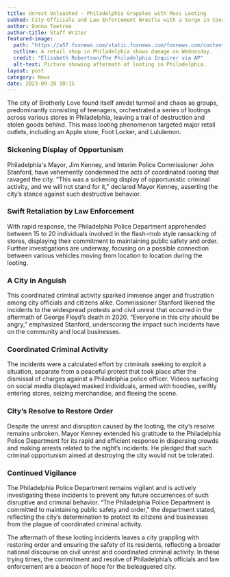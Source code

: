```yaml
---
title: Unrest Unleashed - Philadelphia Grapples with Mass Looting
subhed: City Officials and Law Enforcement Wrestle with a Surge in Coordinated Theft Attacks Across the City
author: Donna Teetree
author-title: Staff Writer
featured-image: 
  path: "https://a57.foxnews.com/static.foxnews.com/foxnews.com/content/uploads/2023/09/720/405/AP23270559502489.jpg?ve=1&tl=1"
  cutline: A retail shop in Philadelphia shows damage on Wednesday.
  credit: "Elizabeth Robertson/The Philadelphia Inquirer via AP"
  alt-text: Picture showing aftermath of looting in Philadelphia.
layout: post
category: News
date: 2023-09-28 10:15
---
```


The city of Brotherly Love found itself amidst turmoil and chaos as groups, predominantly consisting of teenagers, orchestrated a series of lootings across various stores in Philadelphia, leaving a trail of destruction and stolen goods behind. This mass looting phenomenon targeted major retail outlets, including an Apple store, Foot Locker, and Lululemon.

### **Sickening Display of Opportunism**
Philadelphia's Mayor, Jim Kenney, and Interim Police Commissioner John Stanford, have vehemently condemned the acts of coordinated looting that ravaged the city. “This was a sickening display of opportunistic criminal activity, and we will not stand for it," declared Mayor Kenney, asserting the city’s stance against such destructive behavior.

### **Swift Retaliation by Law Enforcement**
With rapid response, the Philadelphia Police Department apprehended between 15 to 20 individuals involved in the flash-mob style ransacking of stores, displaying their commitment to maintaining public safety and order. Further investigations are underway, focusing on a possible connection between various vehicles moving from location to location during the looting.

### **A City in Anguish**
This coordinated criminal activity sparked immense anger and frustration among city officials and citizens alike. Commissioner Stanford likened the incidents to the widespread protests and civil unrest that occurred in the aftermath of George Floyd’s death in 2020. “Everyone in this city should be angry,” emphasized Stanford, underscoring the impact such incidents have on the community and local businesses.

### **Coordinated Criminal Activity**
The incidents were a calculated effort by criminals seeking to exploit a situation, separate from a peaceful protest that took place after the dismissal of charges against a Philadelphia police officer. Videos surfacing on social media displayed masked individuals, armed with hoodies, swiftly entering stores, seizing merchandise, and fleeing the scene.

### **City’s Resolve to Restore Order**
Despite the unrest and disruption caused by the looting, the city’s resolve remains unbroken. Mayor Kenney extended his gratitude to the Philadelphia Police Department for its rapid and efficient response in dispersing crowds and making arrests related to the night’s incidents. He pledged that such criminal opportunism aimed at destroying the city would not be tolerated.

### **Continued Vigilance**
The Philadelphia Police Department remains vigilant and is actively investigating these incidents to prevent any future occurrences of such disruptive and criminal behavior. “The Philadelphia Police Department is committed to maintaining public safety and order,” the department stated, reflecting the city’s determination to protect its citizens and businesses from the plague of coordinated criminal activity.

The aftermath of these looting incidents leaves a city grappling with restoring order and ensuring the safety of its residents, reflecting a broader national discourse on civil unrest and coordinated criminal activity. In these trying times, the commitment and resolve of Philadelphia’s officials and law enforcement are a beacon of hope for the beleaguered city.
